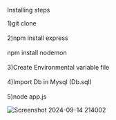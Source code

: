 Installing steps

1)git clone <url> <br> <br>
2)npm install express<br> <br>
 npm install nodemon<br> <br>
3)Create Environmental variable file<br> <br>
4)Import Db in Mysql (Db.sql)<br> <br>
5)node app.js

![Screenshot 2024-09-14 214002](https://github.com/user-attachments/assets/a303aab1-290b-4820-907a-a051845e6551)
